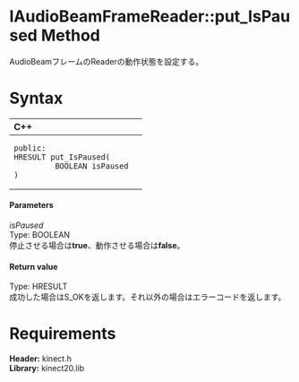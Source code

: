IAudioBeamFrameReader::put\_IsPaused Method  
===========================================  

AudioBeamフレームのReaderの動作状態を設定する。 <span id="syntaxSection"></span>

Syntax  
======  

<table>
<colgroup>
<col width="100%" />
</colgroup>
<thead>
<tr class="header">
<th align="left">C++</th>
</tr>
</thead>
<tbody>
<tr class="odd">
<td align="left"><pre><code>public:  
HRESULT put_IsPaused(  
         BOOLEAN isPaused  
)</code></pre></td>
</tr>
</tbody>
</table>

<span id="ID4EG"></span>
#### Parameters  

*isPaused*    
Type: BOOLEAN  
停止させる場合は**true**、動作させる場合は**false**。  

<span id="ID4EP"></span>
#### Return value  

Type: HRESULT  
成功した場合はS\_OKを返します。それ以外の場合はエラーコードを返します。  

<span id="requirements"></span>

Requirements  
============  

**Header:** kinect.h  
**Library:** kinect20.lib  



<!--Please do not edit the data in the comment block below.-->
<!--
TOCTitle : put_IsPaused Method
RLTitle : IAudioBeamFrameReader::put_IsPaused Method
KeywordK : put_IsPaused method
KeywordK : IAudioBeamFrameReader::put_IsPaused method
KeywordF : IAudioBeamFrameReader::put_IsPaused
KeywordF : put_IsPaused
KeywordF : Microsoft.Kinect.kinect.IAudioBeamFrameReader.put_IsPaused(BOOLEAN)
KeywordA : M:Microsoft.Kinect.kinect.IAudioBeamFrameReader.put_IsPaused(BOOLEAN)
AssetID : M:Microsoft.Kinect.kinect.IAudioBeamFrameReader.put_IsPaused(BOOLEAN)
Locale : en-us
CommunityContent : 1
APIType : Managed
APILocation : 
APIName : Microsoft.Kinect.kinect.IAudioBeamFrameReader::put_IsPaused
TargetOS : Windows
TopicType : kbSyntax
DevLang : C++
DocSet : K4Wv2
ProjType : K4Wv2Proj
Technology : Kinect for Windows
Product : Kinect for Windows SDK v2
productversion : 20
-->
